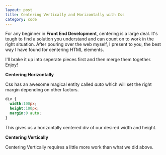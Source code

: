 ```yaml
---
layout: post
title: Centering Vertically and Horizontally with Css
category: code
---
```


For any beginner in **Front End Development**, centering is a large deal. It's tough to find a solution you understand and can count on to work in the right situation. After pouring over the web myself, I present to you, the best way I have found for centering HTML elements.

I'll brake it up into seperate pieces first and then merge them together. Enjoy!

**Centering Horizontally**

Css has an awesome magical entity called *auto* which will set the right margin depending on other factors.

```CSS
div {
  width:100px;
  height:100px;
  margin:0 auto;
}
```

This gives us a horizontally centered div of our desired width and height.

**Centering Vertically**

Centering Vertically requires a little more work than what we did above. 
